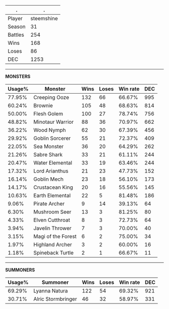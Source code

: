 .|.
|-|-
Player|steemshine
Season|31
Battles|254
Wins|168
Loses|86
DEC|1253

---
**MONSTERS**

Usage%|Monster|Wins|Loses|Win rate|DEC|
-|-|-|-|-|-|
77.95%|Creeping Ooze|132|66|66.67%|995|
60.24%|Brownie|105|48|68.63%|814|
50.00%|Flesh Golem|100|27|78.74%|756|
48.82%|Minotaur Warrior|88|36|70.97%|662|
36.22%|Wood Nymph|62|30|67.39%|456|
29.92%|Goblin Sorcerer|55|21|72.37%|409|
22.05%|Sea Monster|36|20|64.29%|262|
21.26%|Sabre Shark|33|21|61.11%|244|
20.47%|Water Elemental|33|19|63.46%|244|
17.32%|Lord Arianthus|21|23|47.73%|152|
16.14%|Goblin Mech|23|18|56.10%|173|
14.17%|Crustacean King|20|16|55.56%|145|
10.63%|Earth Elemental|22|5|81.48%|186|
9.06%|Pirate Archer|9|14|39.13%|64|
6.30%|Mushroom Seer|13|3|81.25%|80|
4.33%|Elven Cutthroat|8|3|72.73%|64|
3.94%|Javelin Thrower|7|3|70.00%|40|
3.15%|Magi of the Forest|6|2|75.00%|34|
1.97%|Highland Archer|3|2|60.00%|16|
1.18%|Spineback Turtle|2|1|66.67%|11|

---
**SUMMONERS**

Usage%|Summoner|Wins|Loses|Win rate|DEC|
-|-|-|-|-|-|
69.29%|Lyanna Natura|122|54|69.32%|921|
30.71%|Alric Stormbringer|46|32|58.97%|331|
